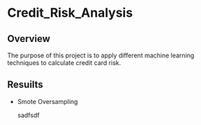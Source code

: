 # Credit_Risk_Analysis

## Overview 

The purpose of this project is to apply different machine learning techniques to calculate credit card risk. 

## Resuilts

- Smote Oversampling

  sadfsdf
